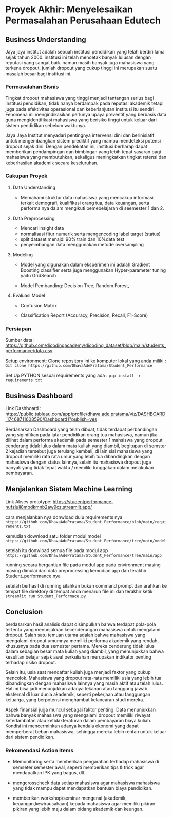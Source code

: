 # Proyek Akhir: Menyelesaikan Permasalahan Perusahaan Edutech

## Business Understanding
Jaya jaya institut adalah sebuah institusi pendidikan yang telah berdiri lama sejak tahun 2000. institusi ini telah mencetak banyak lulusan dengan reputasi yang sangat baik. namun masih banyak juga mahasiswa yang terkena dropout. jumlah dropout yang cukup tinggi ini merupakan suatu masalah besar bagi institusi ini.

### Permasalahan Bisnis
Tingkat dropout mahasiswa yang tinggi menjadi tantangan serius bagi institusi pendidikan, tidak hanya berdampak pada reputasi akademik tetapi juga pada efektivitas operasional dan keberlanjutan institusi itu sendiri. Fenomena ini mengindikasikan perlunya upaya preventif yang berbasis data guna mengidentifikasi mahasiswa yang berisiko tinggi untuk keluar dari sistem pendidikan sebelum waktunya.

Jaya Jaya Institut menyadari pentingnya intervensi dini dan berinisiatif untuk mengembangkan sistem prediktif yang mampu mendeteksi potensi dropout sejak dini. Dengan pendekatan ini, institusi berharap dapat memberikan pendampingan dan bimbingan yang lebih tepat sasaran bagi mahasiswa yang membutuhkan, sekaligus meningkatkan tingkat retensi dan keberhasilan akademik secara keseluruhan.


### Cakupan Proyek

1. Data Understanding 

    - Memahami struktur data mahasiswa yang mencakup informasi terkait demografi, kualifikasi orang tua, data keuangan, serta performa nya dalam mengikuti pemebelajaran di seemester 1 dan 2.

2. Data Preprocessing 

    - Mencari insight data 
    - normalisasi fitur numerik serta mengencoding label target (status)
    - split dataset menajdi 90% train dan 10%data test
    - penyeimbangan data menggunakan metode oversampling 

3. Modeling

    - Model yang digunakan dalam eksperimen ini adalah Gradient Boosting classifier serta juga menggunakan Hyper-parameter tuning yaitu GridSearch 

    - Model Pembanding: Decision Tree, Random Forest, 

4. Evaluasi Model 

    - Confusion Matrix

    - Classification Report (Accuracy, Precision, Recall, F1-Score)



### Persiapan

Sumber data: https://github.com/dicodingacademy/dicoding_dataset/blob/main/students_performance/data.csv

Setup environment: 
Clone repository ini ke komputer lokal yang anda miliki : ``` Git clone https://github.com/DhavaAdePratama/Student_Performance ```

Set Up PYTHON sesuai requirements yang ada  : ``` pip install -r requirements.txt ```

## Business Dashboard

Link Dashboard : https://public.tableau.com/app/profile/dhava.ade.pratama/viz/DASHBOARD_17468711608590/Dashboard1?publish=yes

Berdasarkan Dashboard yang telah dibuat, tidak terdapat perbandingan yang siginifikan pada latar pendidikan orang tua mahasiswa, namun jika dilihat dalam performa akademik pada semester 1 mahsiswa yang dropout cenderung tidak lulus dalam mata kuliah yang diambil, begitupun di semster 2 kejadian tersebut juga terulang kembali, di lain sisi mahasiswa yang dropout memiliki rata rata umur yang lebih tua dibandingkan dengan mahasiswa dengan status lainnya, selain itu mahasiswa dropout juga banyak yang tidak tepat waktu / memiliki tunggakan dalam melakukan pembayaran.
 

## Menjalankan Sistem Machine Learning

Link Akses prototype: https://studentperformance-nufzluii8mbdkmnb2aw9cz.streamlit.app/

cara menjalankan nya donwload dulu requirements nya ``` https://github.com/DhavaAdePratama/Student_Performance/blob/main/requirements.txt```

kemudian download satu folder modul model ```https://github.com/DhavaAdePratama/Student_Performance/tree/main/model```

setelah itu donwload semua file pada modul app ```https://github.com/DhavaAdePratama/Student_Performance/tree/main/app```

running secara bergantian file pada modul app pada environment masing masing dimulai dari data preprocessing kemudian app dan terakhir Student_performance nya 

setelah berhasil di running silahkan bukan command prompt dan arahkan ke tempat file direktory di tempat anda menaruh file ini dan terakhir ketik ``` streamlit run Student_Performace.py ```
 
## Conclusion

berdasarkan hasil analisis  dapat disimpulkan bahwa terdapat pola-pola tertentu yang menunjukkan kecenderungan mahasiswa untuk mengalami dropout. Salah satu temuan utama adalah bahwa mahasiswa yang mengalami dropout umumnya memiliki performa akademik yang rendah, khususnya pada dua semester pertama. Mereka cenderung tidak lulus dalam sebagian besar mata kuliah yang diambil, yang menunjukkan bahwa kesulitan belajar sejak awal perkuliahan merupakan indikator penting terhadap risiko dropout.

Selain itu, usia saat mendaftar kuliah juga menjadi faktor yang cukup mencolok. Mahasiswa yang dropout rata-rata memiliki usia yang lebih tua dibandingkan dengan mahasiswa lainnya yang masih aktif atau telah lulus. Hal ini bisa jadi menunjukkan adanya tekanan atau tanggung jawab eksternal di luar dunia akademik, seperti pekerjaan atau tanggungan keluarga, yang berpotensi menghambat kelancaran studi mereka.

Aspek finansial juga muncul sebagai faktor penting. Data menunjukkan bahwa banyak mahasiswa yang mengalami dropout memiliki riwayat keterlambatan atau ketidakteraturan dalam pembayaran biaya kuliah. Kondisi ini mencerminkan adanya kendala ekonomi yang dapat memperberat beban mahasiswa, sehingga mereka lebih rentan untuk keluar dari sistem pendidikan.

### Rekomendasi Action Items

- Memonitoring serta memberikan pengarahan terhadap mahasiswa di semseter semester awal, seperti memberikan tips & trick agar mendapatkan IPK yang bagus, dll.

- mengcrosscheck data setiap mahasiswa agar mahasiswa mahasiswa yang tidak mampu dapat mendapatkan bantuan biaya pendidikan.

- memberikan workshop/seminar mengenai (akademik, keuangan,kewirausahaan) kepada mahasiswa agar memiliki pikiran pikiran yang lebih maju dalam bidang akademik dan keungan.



